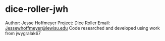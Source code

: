 # dice-roller-jwh
Author: Jesse Hoffmeyer
Project: Dice Roller
Email: Jessewhoffmeyer@lewisu.edu
Code researched and developed using work from jwygralak67
